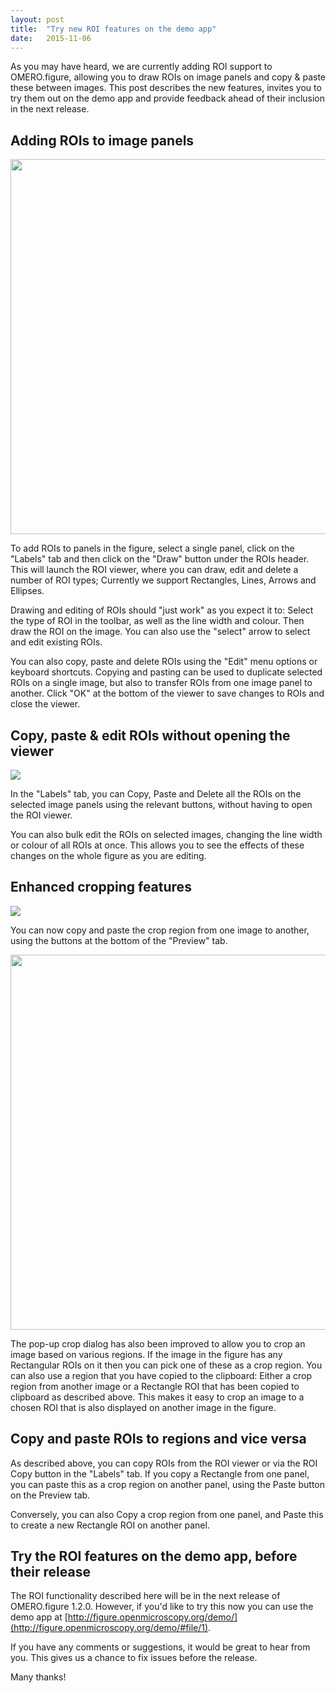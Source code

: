 ```yaml
---
layout: post
title:  "Try new ROI features on the demo app"
date:   2015-11-06
---
```


As you may have heard, we are currently adding ROI support to OMERO.figure, allowing
you to draw ROIs on image panels and copy & paste these between images.
This post describes the new features, invites you to try them out on the demo app
and provide feedback ahead of their inclusion in the next release. 

<h2>Adding ROIs to image panels</h2>

<img src="https://cloud.githubusercontent.com/assets/900055/9478881/5894a230-4b72-11e5-91c7-6ac2237a0a67.png" 
  style="width:600px"/>

To add ROIs to panels in the figure, select a single panel, click on the "Labels" tab
and then click on the "Draw" button under the ROIs header.
This will launch the ROI viewer, where you can draw, edit and delete a number of ROI
types; Currently we support Rectangles, Lines, Arrows and Ellipses. 

Drawing and editing of ROIs should "just work" as you expect it to: Select the type
of ROI in the toolbar, as well as the line width and colour. Then draw the ROI on the image.
You can also use the "select" arrow to select and edit existing ROIs.

You can also copy, paste and delete ROIs using the "Edit" menu options or keyboard shortcuts.
Copying and pasting can be used to duplicate selected ROIs on a single image, but also to
transfer ROIs from one image panel to another.
Click "OK" at the bottom of the viewer to save changes to ROIs and close the viewer.


<h2>Copy, paste & edit ROIs without opening the viewer</h2>

<img src="https://cloud.githubusercontent.com/assets/900055/10795887/a4121e06-7d93-11e5-9955-97aa4adf2592.png"/>

In the "Labels" tab, you can Copy, Paste and Delete all the ROIs on the selected
image panels using the relevant buttons, without having to open the ROI viewer.

You can also bulk edit the ROIs on selected images, changing the line width
or colour of all ROIs at once.
This allows you to see the effects of these changes on the whole figure as you
are editing.


<h2>Enhanced cropping features</h2>

<img src="https://cloud.githubusercontent.com/assets/900055/10805078/2d8bdec2-7dc3-11e5-9eb1-04bbef95817b.png"/>

You can now copy and paste the crop region from one image to another,
using the buttons at the bottom of the "Preview" tab.

<img src="https://cloud.githubusercontent.com/assets/900055/10986059/8bee2720-841e-11e5-8616-081cf40ad4da.png"
  style="width:600px"/>

The pop-up crop dialog has also been improved to allow you to crop an image based on
various regions. If the image in the figure has any Rectangular ROIs on it then you
can pick one of these as a crop region. You can also use a region that you
have copied to the clipboard: Either a crop region from another image or a Rectangle ROI
that has been copied to clipboard as described above.
This makes it easy to crop an image to a chosen ROI that is also displayed
on another image in the figure.


<h2>Copy and paste ROIs to regions and vice versa</h2>

As described above, you can copy ROIs from the ROI viewer or via the ROI Copy button
in the "Labels" tab. If you copy a Rectangle from one panel, you can paste this 
as a crop region on another panel, using the Paste button on the Preview tab.

Conversely, you can also Copy a crop region from one panel, and Paste this to create
a new Rectangle ROI on another panel.


<h2>Try the ROI features on the demo app, before their release</h2>

The ROI functionality described here will be in the next release of OMERO.figure 1.2.0.
However, if you'd like to try this now you can use the demo app at
[http://figure.openmicroscopy.org/demo/](http://figure.openmicroscopy.org/demo/#file/1).

If you have any comments or suggestions, it would be great to hear from you.
This gives us a chance to fix issues before the release.

 Many thanks!

